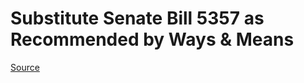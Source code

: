 # Substitute Senate Bill 5357 as Recommended by Ways & Means

[Source](http://lawfilesext.leg.wa.gov/biennium/2021-22/Xml/Bills/Senate%20Bills/5357-S.xml)